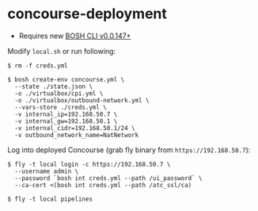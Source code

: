 # concourse-deployment

- Requires new [BOSH CLI v0.0.147+](https://github.com/cloudfoundry/bosh-cli)

Modify `local.sh` or run following:

```
$ rm -f creds.yml

$ bosh create-env concourse.yml \
  --state ./state.json \
  -o ./virtualbox/cpi.yml \
  -o ./virtualbox/outbound-network.yml \
  --vars-store ./creds.yml \
  -v internal_ip=192.168.50.7 \
  -v internal_gw=192.168.50.1 \
  -v internal_cidr=192.168.50.1/24 \
  -v outbound_network_name=NatNetwork
```

Log into deployed Concourse (grab fly binary from `https://192.168.50.7`):

```
$ fly -t local login -c https://192.168.50.7 \
  --username admin \
  --password `bosh int creds.yml --path /ui_password` \
  --ca-cert <(bosh int creds.yml --path /atc_ssl/ca)

$ fly -t local pipelines
```

